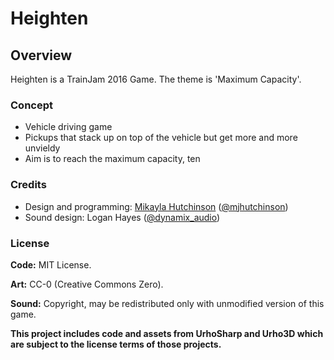 # Heighten

## Overview

Heighten is a TrainJam 2016 Game. The theme is 'Maximum Capacity'.

### Concept

* Vehicle driving game
* Pickups that stack up on top of the vehicle but get more and more unvieldy
* Aim is to reach the maximum capacity, ten

### Credits

* Design and programming: [Mikayla Hutchinson](https://mhut.ch) ([@mjhutchinson](https://twitter.com/mjhutchinson))
* Sound design: Logan Hayes ([@dynamix_audio](https://twitter.com/dynamix_audio))

### License

**Code:** MIT License.

**Art:** CC-0 (Creative Commons Zero).

**Sound:** Copyright, may be redistributed only with unmodified version of this game.

**This project includes code and assets from UrhoSharp and Urho3D which are subject to the license terms of those projects.**